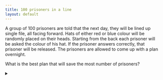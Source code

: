```yaml
---
title: 100 prisoners in a line
layout: default
---
```


A group of 100 prisoners are told that the next day, they will be lined up
single file, all facing forward. Hats of either red or blue colour will be
randomly placed on their heads. Starting from the back each prisoner will be
asked the colour of his hat. If the prisoner answers correctly,  that prisoner
will be released. The prisoners are allowed to come up with a plan overnight.

What is the best plan that will save the most number of prisoners?

<details><summary></summary>

The prisoner at the back will guess red if they sees an even number of red hats
in front of them, or blue if they sees an odd number of red has in front of
them.  When the other prisoners are asked their colour, they add together the
number of red hats the sees with the number of times they hear someone say red
behind them. If it is even they say red, if it is odd, they say blue.

### Proof

This works because the last prisoner makes known the parity of red hats for all
the prisoners in front, and then the prisoners can update the parity based on
what each subsequent prisoners says.

This saves the 99 people in the front with certainty, and the last prisoner with
50% chance.
We can't do any better than chance for the last prisoner as they have no
information about their hat color.

</details>
